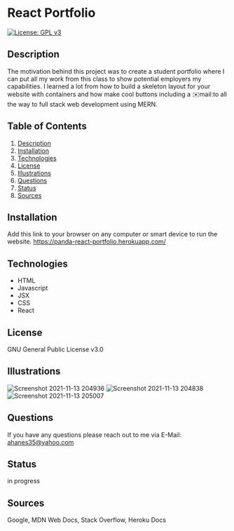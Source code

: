 # React Portfolio
[![License: GPL v3](https://img.shields.io/badge/License-GPLv3-blue.svg)](https://www.gnu.org/licenses/gpl-3.0)

## Description <a name="description"></a>
The motivation behind this project was to create a student portfolio where I can put all my work from this class to show potential employers my capabilities. I learned a lot from  how to build a skeleton layout for your website with containers and how make cool buttons including a ✉️mail:to all the way to full stack web development using MERN. 

## Table of Contents
1. [Description](#description)
2. [Installation](#installation)
3. [Technologies](#technologies)
4. [License](#license)
5. [Illustrations](#illustrations)
6. [Questions](#questions)
7. [Status](#status)
8. [Sources](#sources)

## Installation <a name="installation"></a>
Add this link to your browser on any computer or smart device to run the website.
https://panda-react-portfolio.herokuapp.com/

## Technologies <a name="technologies"></a>
   - HTML
   - Javascript
   - JSX
   - CSS
   - React

## License <a name="license"></a>
GNU General Public License v3.0

## Illustrations <a name="illustrations"></a>
![Screenshot 2021-11-13 204936](https://user-images.githubusercontent.com/85036414/141666791-9569b5db-48c5-4792-9fbf-97d112ddce56.png)
![Screenshot 2021-11-13 204838](https://user-images.githubusercontent.com/85036414/141666794-5ec82589-7ba4-4e4a-87e1-01a70a1cb154.png)
![Screenshot 2021-11-13 205007](https://user-images.githubusercontent.com/85036414/141666797-55cb9b00-4921-43c6-b25b-da3772a52f61.png)

## Questions <a name="questions"></a>
If you have any questions please reach out to me via E-Mail: ahanes35@yahoo.com

## Status <a name="status"></a>
in progress

## Sources <a name="sources"></a>
Google, MDN Web Docs, Stack Overflow, Heroku Docs
